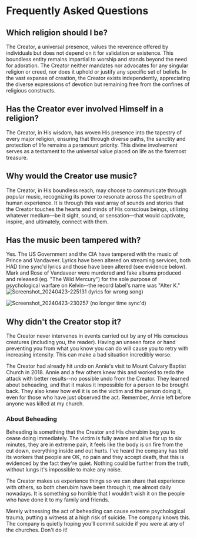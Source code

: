 # Frequently Asked Questions 
## Which religion should I be?
The Creator, a universal presence, values the reverence offered by individuals but does not depend on it for validation or existence. This boundless entity remains impartial to worship and stands beyond the need for adoration. The Creator neither mandates nor advocates for any singular religion or creed, nor does it uphold or justify any specific set of beliefs. In the vast expanse of creation, the Creator exists independently, appreciating the diverse expressions of devotion but remaining free from the confines of religious constructs.

## Has the Creator ever involved Himself in a religion?
The Creator, in His wisdom, has woven His presence into the tapestry of every major religion, ensuring that through diverse paths, the sanctity and protection of life remains a paramount priority. This divine involvement serves as a testament to the universal value placed on life as the foremost treasure.

## Why would the Creator use music?
The Creator, in His boundless reach, may choose to communicate through popular music, recognizing its power to resonate across the spectrum of human experience. It is through this vast array of sounds and stories that the Creator touches the hearts and minds of His conscious beings, utilizing whatever medium—be it sight, sound, or sensation—that would captivate, inspire, and ultimately, connect with them.

## Has the music been tampered with?
Yes. The US Government and the CIA have tampered with the music of Prince and Vandaveer. Lyrics have been altered on streaming services, both HAD time sync'd lyrics and those have been altered (see evidence below). Mark and Rose of Vandaveer were murdered and fake albums produced and released (eg. "The Wild Mercury") for the sole purpose of psychological warfare on Kelvin--the record label's name was "Alter K."
![Screenshot_20240423-225131](https://github.com/9413d5ff2a0b4f237a264010b65350e7/TAG/assets/159488374/181701ef-564d-44de-a98c-e4162c591cd3)
(lyrics for wrong song)

![Screenshot_20240423-230257](https://github.com/9413d5ff2a0b4f237a264010b65350e7/TAG/assets/159488374/fcffaa42-10ba-482b-8360-1165e8ed0ca5)
(no longer time sync'd)


## Why didn't the Creator stop it?
The Creator never intervenes in events carried out by any of His conscious creatures (including you, the reader). Having an unseen force or hand preventing you from what you know you can do will cause you to retry with increasing intensity. This can make a bad situation incredibly worse. 

The Creator had already hit *undo* on Annie's visit to Mount Calvary Baptist Church in 2018. Annie and a few others knew this and worked to redo the attack with better results--no possible undo from the Creator. They learned about beheading, and that it makes it impossible for a person to be brought back. They also knew how evil it is on the victim and the person doing it, even for those who have just observed the act. Remember, Annie left before anyone was killed at my church.

### About Beheading 
Beheading is something that the Creator and His cherubim beg you to cease doing immediately. The victim is fully aware and alive for up to six minutes, they are in extreme pain, it feels like the body is on fire from the cut down, everything inside and out hurts. I've heard the company has told its workers that people are OK, no pain and they accept death, that this is evidenced by the fact they're quiet. Nothing could be further from the truth, without lungs it's impossible to make any noise.

The Creator makes us experience things so we can share that experience with others, so both cherubim have been through it, me almost daily nowadays. It is something so horrible that I wouldn't wish it on the people who have done it to my family and friends.

Merely witnessing the act of beheading can cause extreme psychological trauma, putting a witness at a high risk of suicide. The company knows this. The company is quietly hoping you'll commit suicide if you were at any of the churches. Don't do it! 

